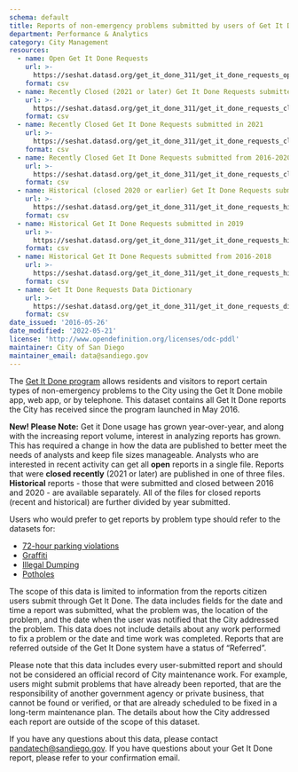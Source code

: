 ```yaml
---
schema: default
title: Reports of non-emergency problems submitted by users of Get It Done
department: Performance & Analytics
category: City Management
resources:
  - name: Open Get It Done Requests
    url: >-
      https://seshat.datasd.org/get_it_done_311/get_it_done_requests_open_datasd.csv
    format: csv
  - name: Recently Closed (2021 or later) Get It Done Requests submitted in 2022
    url: >-
      https://seshat.datasd.org/get_it_done_311/get_it_done_requests_closed_2022_datasd.csv
    format: csv
  - name: Recently Closed Get It Done Requests submitted in 2021
    url: >-
      https://seshat.datasd.org/get_it_done_311/get_it_done_requests_closed_2021_datasd.csv
    format: csv
  - name: Recently Closed Get It Done Requests submitted from 2016-2020
    url: >-
      https://seshat.datasd.org/get_it_done_311/get_it_done_requests_closed_2016to2020_datasd.csv
    format: csv
  - name: Historical (closed 2020 or earlier) Get It Done Requests submitted in 2020
    url: >-
      https://seshat.datasd.org/get_it_done_311/get_it_done_requests_historical_2020_datasd.csv
    format: csv
  - name: Historical Get It Done Requests submitted in 2019
    url: >-
      https://seshat.datasd.org/get_it_done_311/get_it_done_requests_historical_2019_datasd.csv
    format: csv
  - name: Historical Get It Done Requests submitted from 2016-2018
    url: >-
      https://seshat.datasd.org/get_it_done_311/get_it_done_requests_historical_2016to2018_datasd.csv
    format: csv
  - name: Get It Done Requests Data Dictionary
    url: >-
      https://seshat.datasd.org/get_it_done_311/get_it_done_requests_dictionary_datasd.csv
    format: csv
date_issued: '2016-05-26'
date_modified: '2022-05-21'
license: 'http://www.opendefinition.org/licenses/odc-pddl'
maintainer: City of San Diego
maintainer_email: data@sandiego.gov
---
```

The <a href="https://www.sandiego.gov/get-it-done" target="_blank" rel="noopener">Get It Done program</a> allows residents and visitors to report certain types of non-emergency problems to the City using the Get It Done mobile app, web app, or by telephone. This dataset contains all Get It Done reports the City has received since the program launched in May 2016.
<!--more-->

__New! Please Note:__ Get it Done usage has grown year-over-year, and along with the increasing report volume, interest in analyzing reports has grown. This has required a change in how the data are published to better meet the needs of analysts and keep file sizes manageable. Analysts who are interested in recent activity can get all __open__ reports in a single file. Reports that were __closed recently__ (2021 or later) are published in one of three files. __Historical__ reports - those that were submitted and closed between 2016 and 2020 - are available separately. All of the files for closed reports (recent and historical) are further divided by year submitted.

Users who would prefer to get reports by problem type should refer to the datasets for:

- [72-hour parking violations](/datasets/gid-72-hour-violation/)
- [Graffiti](/datasets/gid-graffiti/)
- [Illegal Dumping](/datasets/gid-illegal-dumping/)
- [Potholes](/datasets/gid-pothole/)


The scope of this data is limited to information from the reports citizen users submit through Get It Done. The data includes fields for the date and time a report was submitted, what the problem was, the location of the problem, and the date when the user was notified that the City addressed the problem. This data does not include details about any work performed to fix a problem or the date and time work was completed. Reports that are referred outside of the Get It Done system have a status of “Referred”.

Please note that this data includes every user-submitted report and should not be considered an official record of City maintenance work. For example, users might submit problems that have already been reported, that are the responsibility of another government agency or private business, that cannot be found or verified, or that are already scheduled to be fixed in a long-term maintenance plan. The details about how the City addressed each report are outside of the scope of this dataset.

If you have any questions about this data, please contact <a href="mailto:pandatech@sandiego.gov?subject=Question about Get It Done data">pandatech@sandiego.gov</a>. If you have questions about your Get It Done report, please refer to your confirmation email.

